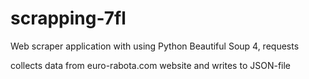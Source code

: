 # scrapping-7fl
Web scraper application with using Python Beautiful Soup 4, requests

collects data from euro-rabota.com website and writes to JSON-file

